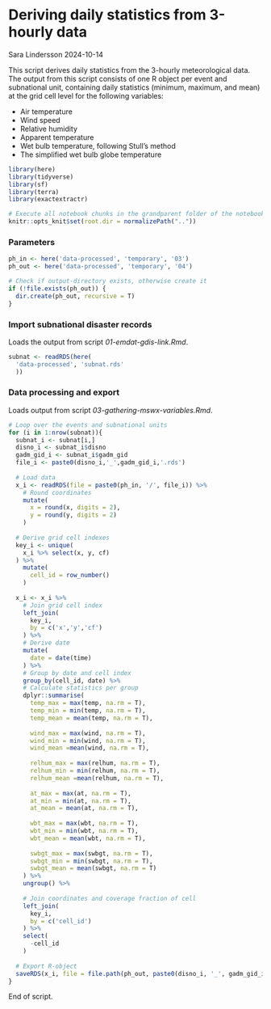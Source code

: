 Deriving daily statistics from 3-hourly data
================
Sara Lindersson
2024-10-14

This script derives daily statistics from the 3-hourly meteorological
data. The output from this script consists of one R object per event and
subnational unit, containing daily statistics (minimum, maximum, and
mean) at the grid cell level for the following variables:  
+ Air temperature  
+ Wind speed  
+ Relative humidity  
+ Apparent temperature  
+ Wet bulb temperature, following Stull’s method  
+ The simplified wet bulb globe temperature

``` r
library(here)
library(tidyverse)
library(sf)
library(terra)
library(exactextractr)
```

``` r
# Execute all notebook chunks in the grandparent folder of the notebook
knitr::opts_knit$set(root.dir = normalizePath(".."))
```

### Parameters

``` r
ph_in <- here('data-processed', 'temporary', '03')
ph_out <- here('data-processed', 'temporary', '04')

# Check if output-directory exists, otherwise create it
if (!file.exists(ph_out)) {
  dir.create(ph_out, recursive = T)
}
```

### Import subnational disaster records

Loads the output from script *01-emdat-gdis-link.Rmd*.

``` r
subnat <- readRDS(here(
  'data-processed', 'subnat.rds'
  ))
```

### Data processing and export

Loads output from script *03-gathering-mswx-variables.Rmd*.

``` r
# Loop over the events and subnational units
for (i in 1:nrow(subnat)){
  subnat_i <- subnat[i,]
  disno_i <- subnat_i$disno
  gadm_gid_i <- subnat_i$gadm_gid
  file_i <- paste0(disno_i,'_',gadm_gid_i,'.rds')
  
  # Load data
  x_i <- readRDS(file = paste0(ph_in, '/', file_i)) %>%
    # Round coordinates
    mutate(
      x = round(x, digits = 2),
      y = round(y, digits = 2)
    )
  
  # Derive grid cell indexes
  key_i <- unique(
    x_i %>% select(x, y, cf)
  ) %>%
    mutate(
      cell_id = row_number()
    )
  
  x_i <- x_i %>%
    # Join grid cell index
    left_join(
      key_i,
      by = c('x','y','cf')
    ) %>%
    # Derive date
    mutate(
      date = date(time)
    ) %>%
    # Group by date and cell index
    group_by(cell_id, date) %>%
    # Calculate statistics per group
    dplyr::summarise(
      temp_max = max(temp, na.rm = T),
      temp_min = min(temp, na.rm = T),
      temp_mean = mean(temp, na.rm = T),
      
      wind_max = max(wind, na.rm = T),
      wind_min = min(wind, na.rm = T),
      wind_mean =mean(wind, na.rm = T),
      
      relhum_max = max(relhum, na.rm = T),
      relhum_min = min(relhum, na.rm = T),
      relhum_mean =mean(relhum, na.rm = T),
      
      at_max = max(at, na.rm = T),
      at_min = min(at, na.rm = T),
      at_mean = mean(at, na.rm = T),
      
      wbt_max = max(wbt, na.rm = T),
      wbt_min = min(wbt, na.rm = T),
      wbt_mean = mean(wbt, na.rm = T),
      
      swbgt_max = max(swbgt, na.rm = T),
      swbgt_min = min(swbgt, na.rm = T),
      swbgt_mean = mean(swbgt, na.rm = T)
    ) %>%
    ungroup() %>%
    
    # Join coordinates and coverage fraction of cell
    left_join(
      key_i,
      by = c('cell_id')
    ) %>%
    select(
      -cell_id
    )
  
  # Export R-object
  saveRDS(x_i, file = file.path(ph_out, paste0(disno_i, '_', gadm_gid_i, '.rds')))
}
```

End of script.
